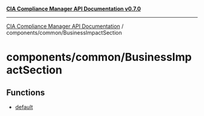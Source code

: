 [**CIA Compliance Manager API Documentation v0.7.0**](../../../README.md)

***

[CIA Compliance Manager API Documentation](../../../modules.md) / components/common/BusinessImpactSection

# components/common/BusinessImpactSection

## Functions

- [default](functions/default.md)
